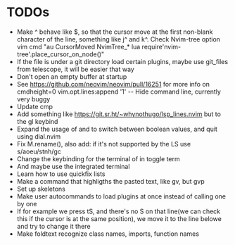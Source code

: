 # TODOs

- Make ^ behave like \$, so that the cursor move at the first non-blank
  character of the line, something like j^ and k^. Check Nvim-tree option
  vim cmd "au CursorMoved NvimTree\_\* lua
  require'nvim-tree'.place_cursor_on_node()"
- If the file is under a git directory load certain plugins, maybe use git_files
  from telescope, it will be easier that way
- Don't open an empty buffer at startup
- See https://github.com/neovim/neovim/pull/16251 for more info on cmdheight=0 vim.opt.lines:append '1' -- Hide command line, currently very buggy
- Update cmp
- Add something like https://git.sr.ht/~whynothugo/lsp_lines.nvim but to the gl keybind
- Expand the usage of <C-a> and <C-x> to switch between boolean values, and quit
  using dial.nvim
- Fix M.rename(), also add: if it's not supported by the LS use s/aoeu/stnh/gc
- Change the keybinding for the terminal of <C-t> in toggle term
- And maybe use the integrated terminal
- Learn how to use quickfix lists
- Make a command that highligths the pasted text, like gv, but gvp
- Set up skeletons
- Make user autocommands to load plugins at once instead of calling one by one
- If for example we press tS, and there's no S on that line(we can check this if
the cursor is at the same position), we move it to the line belowe and try to
change it there
- Make foldtext recognize class names, imports, function names
